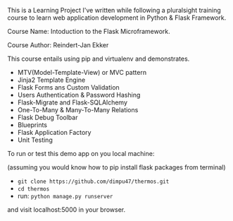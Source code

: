 This is a Learning Project I've written while following a pluralsight training course to learn web application development in Python & Flask Framework.

Course Name: Intoduction to the Flask Microframework.

Course Author: Reindert-Jan Ekker

This course entails using pip and virtualenv and demonstrates.

- MTV(Model-Template-View) or MVC pattern
- Jinja2 Template Engine
- Flask Forms ans Custom Validation
- Users Authentication & Password Hashing
- Flask-Migrate and Flask-SQLAlchemy
- One-To-Many & Many-To-Many Relations
- Flask Debug Toolbar
- Blueprints
- Flask Application Factory
- Unit Testing

To run or test this demo app on you local machine:

(assuming you would know how to pip install flask packages from terminal)

- ```git clone https://github.com/dimpu47/thermos.git```
- ```cd thermos```
- run: ```python manage.py runserver```

and visit localhost:5000 in your browser.

